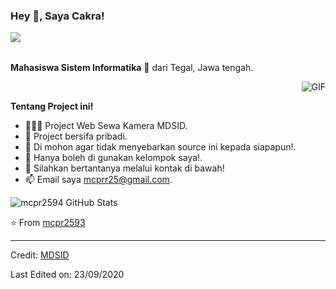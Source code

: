 <!-- <h3 title="hehehe"> Hi there! 👋</h3> -->

<!--
**ZamranxD/ZamranxD** is a ✨ _special_ ✨ repository because its `README.md` (this file) appears on your GitHub profile.

Here are some ideas to get you started:

- 🔭 I’m currently working on ...
- 🌱 I’m currently learning ...
- 👯 I’m looking to collaborate on ...
- 🤔 I’m looking for help with ...
- 💬 Ask me about ...
- 📫 How to reach me: ...
- 😄 Pronouns: ...
- ⚡ Fun fact: ...
-->
<h3 title="hehehe"> Hey 👋, Saya Cakra!</h3>

<img src="https://komarev.com/ghpvc/?username=mcpr2593D&color=blue" align="left">

<br />
<br />

**Mahasiswa Sistem Informatika** 🚀 dari Tegal, Jawa tengah.

 <!-- Currently, I'm a Community Team Member 🙍🏽‍♂️ [@CallmeMehdi](https://github.com/CallmeMehdi), Kaggler 👨🏽‍💻 [@Kaggle](https://www.kaggle.com/mehdimabrouki), and an Artificial Intelligence intern 👨🏽‍💼.  -->

  <img align="right" alt="GIF" src="https://i.pinimg.com/originals/e4/26/70/e426702edf874b181aced1e2fa5c6cde.gif" />
  
<br />

**Tentang Project ini!**

- 👨🏽‍💻 Project Web Sewa Kamera MDSID.
- 🌱 Project bersifa pribadi.
- 🤔 Di mohon agar tidak menyebarkan source ini kepada siapapun!.
- 💼 Hanya boleh di gunakan kelompok saya!.
- 💬 Silahkan bertantanya melalui kontak di bawah!
- 📫 Email saya [mcprr25@gmail.com](mailto:mcprr25@gmail.com).

<img src="https://github-readme-stats.vercel.app/api?username=mcpr2593&show_icons=true&hide_border=true&count_private=true&theme=shades-of-purple&icon_color=fad000" alt="mcpr2594 GitHub Stats">

⭐️ From [mcpr2593](https://github.com/mcpr2593)

---

Credit: [MDSID](https://github.com/mcpr2593)

Last Edited on: 23/09/2020
